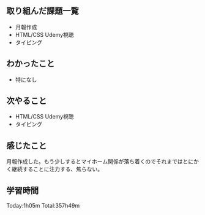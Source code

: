 ## 取り組んだ課題一覧
 - 月報作成
 - HTML/CSS Udemy視聴
 - タイピング
## わかったこと
 - 特になし
## 次やること
 - HTML/CSS Udemy視聴
 - タイピング
## 感じたこと
月報作成した。もう少しするとマイホーム関係が落ち着くのでそれまではとにかく継続することに注力する、焦らない。
## 学習時間
Today:1h05m  Total:357h49m